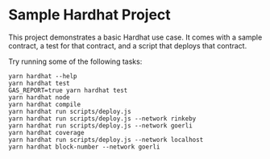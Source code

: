# Sample Hardhat Project

This project demonstrates a basic Hardhat use case. It comes with a sample contract, a test for that contract, and a script that deploys that contract.

Try running some of the following tasks:

```shell
yarn hardhat --help
yarn hardhat test
GAS_REPORT=true yarn hardhat test
yarn hardhat node
yarn hardhat compile
yarn hardhat run scripts/deploy.js
yarn hardhat run scripts/deploy.js --network rinkeby
yarn hardhat run scripts/deploy.js --network goerli
yarn hardhat coverage
yarn hardhat run scripts/deploy.js --network localhost
yarn hardhat block-number --network goerli
```
